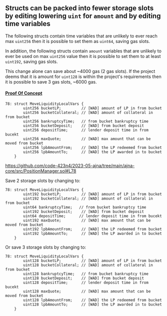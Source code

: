 ## Structs can be packed into fewer storage slots by editing lowering `uint` for `amount` and by editing time variables

The following structs contain time variables that are unlikely to ever reach max `uint256` then it is possible to set them as `uint64`, saving gas slots.

In addition, the following structs contain `amount` variables that are unlikely to ever be used on max `uint256` value then it is possible to set them to at least `uint192`, saving gas slots.

This change alone can save about ~4000 gas (2 gas slots). If the project deems that it is amount for `uint128` is within the project's requirements then it is possible to save 3 gas slots, ~6000 gas.

#### <ins>Proof Of Concept</ins>


```solidity
78: struct MoveLiquidityLocalVars {
        uint256 bucketLP;         // [WAD] amount of LP in from bucket
        uint256 bucketCollateral; // [WAD] amount of collateral in from bucket
        uint256 bankruptcyTime;   // from bucket bankruptcy time
        uint256 bucketDeposit;    // [WAD] from bucket deposit
        uint256 depositTime;      // lender deposit time in from bucekt
        uint256 maxQuote;         // [WAD] max amount that can be moved from bucket
        uint256 lpbAmountFrom;    // [WAD] the LP redeemed from bucket
        uint256 lpbAmountTo;      // [WAD] the LP awarded in to bucket
    }
```

https://github.com/code-423n4/2023-05-ajna/tree/main/ajna-core/src/PositionManager.sol#L78

Save 2 storage slots by changing to:

```solidity
78: struct MoveLiquidityLocalVars {
        uint192 bucketLP;         // [WAD] amount of LP in from bucket
        uint192 bucketCollateral; // [WAD] amount of collateral in from bucket
        uint64 bankruptcyTime;   // from bucket bankruptcy time
        uint192 bucketDeposit;    // [WAD] from bucket deposit
        uint64 depositTime;      // lender deposit time in from bucekt
        uint192 maxQuote;         // [WAD] max amount that can be moved from bucket
        uint192 lpbAmountFrom;    // [WAD] the LP redeemed from bucket
        uint192 lpbAmountTo;      // [WAD] the LP awarded in to bucket
    }
```

Or save 3 storage slots by changing to:

```solidity
78: struct MoveLiquidityLocalVars {
        uint128 bucketLP;         // [WAD] amount of LP in from bucket
        uint128 bucketCollateral; // [WAD] amount of collateral in from bucket
        uint128 bankruptcyTime;   // from bucket bankruptcy time
        uint128 bucketDeposit;    // [WAD] from bucket deposit
        uint128 depositTime;      // lender deposit time in from bucekt
        uint128 maxQuote;         // [WAD] max amount that can be moved from bucket
        uint128 lpbAmountFrom;    // [WAD] the LP redeemed from bucket
        uint128 lpbAmountTo;      // [WAD] the LP awarded in to bucket
    }
```